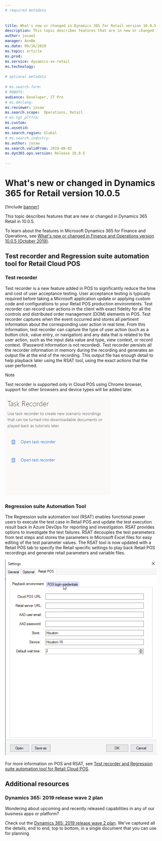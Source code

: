 ```yaml
---
# required metadata


title: What's new or changed in Dynamics 365 for Retail version 10.0.5
description: This topic describes features that are in new or changed in Dynamics 365 for Retail. 
author: josaw1
manager: AnnBe
ms.date: 09/16/2019
ms.topic: article
ms.prod: 
ms.service: dynamics-ax-retail
ms.technology: 

# optional metadata

# ms.search.form: 
# ROBOTS: 
audience: Developer, IT Pro
# ms.devlang: 
ms.reviewer: josaw
ms.search.scope:  Operations, Retail
# ms.tgt_pltfrm: 
ms.custom: 
ms.assetid: 
ms.search.region: Global
# ms.search.industry: 
ms.author: josaw
ms.search.validFrom: 2019-08-02
ms.dyn365.ops.version: Release 10.0.5

---
```

# What's new or changed in Dynamics 365 for Retail version 10.0.5


[!include [banner](../../includes/banner.md)]

This topic describes features that are new or changed in Dynamics 365 Retail in 10.0.5. 


To learn about the features in Microsoft Dynamics 365 for Finance and Operations, see [What's new or changed in Finance and Operations version 10.0.5 (October 2019)](https://docs.microsoft.com/dynamics365/unified-operations/fin-and-ops/get-started/whats-new-changed-10-0-5).

## Test recorder and Regression suite automation tool for Retail Cloud POS
  
### Test recorder
Test recorder is a new feature added in POS to significantly reduce the time and cost of user acceptance testing. User acceptance testing is typically required before taking a Microsoft application update or applying custom code and configurations to your Retail POS production environments. Test recorder can record user actions in the client with exact fidelity for all the controls and distributed order management (DOM) elements in POS. Test recorder captures when the event occurred and stores all pertinent information about the corresponding user action in real time. From this information, test recorder can capture the type of user action (such as a button click, value entry, or navigation) and any data that is related to the user action, such as the input data value and type, view context, or record context. (Password information is not recorded). Test recorder persists all the recorder information in memory during the recording and generates an output file at the end of the recording. This output file has enough detail to help playback later using the RSAT tool, using the exact actions that the user performed.

> [!NOTE]
> Test recorder is supported only in Cloud POS using Chrome browser, support for other browsers and device types will be added later.

[![Test recorder](.././media/CreateTest.png)](.././media/CreateTest.png)

### Regression suite Automation Tool
The Regression suite automation tool (RSAT) enables functional power users to execute the test case in Retail POS and update the test execution result back in Azure DevOps for reporting and investigation. RSAT provides options to investigate the test failures. RSAT decouples the test parameters from test steps and stores the parameters in Microsoft Excel files for easy editing of the test parameter values. The RSAT tool is now updated with a Retail POS tab to specify the Retail specific settings to play back Retail POS recordings and generate retail parameters and variable files.

[![POS playback environment setting](.././media/Setting.png)](.././media/Setting.png)

For more information on POS and RSAT, see [Test recorder and Regression suite automation tool for Retail Cloud POS](../dev-itpro/pos-rsat.md).

## Additional resources

### Dynamics 365: 2019 release wave 2 plan

Wondering about upcoming and recently released capabilities in any of our business apps or platform?

Check out the [Dynamics 365: 2019 release wave 2 plan](https://docs.microsoft.com/en-us/dynamics365-release-plan/2019wave2/index). We've captured all the details, end to end, top to bottom, in a single document that you can use for planning.
